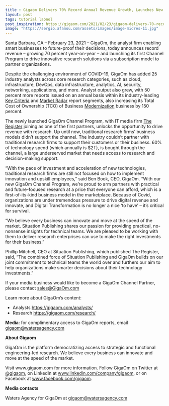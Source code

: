 ```yaml
---
title : Gigaom Delivers 70% Record Annual Revenue Growth, Launches New Channel Program to Digital Enterprise and Business Markets
layout: post
tags: tutorial labnol
post_inspiration: https://gigaom.com/2021/02/23/gigaom-delivers-70-record-annual-revenue-growth-launches-new-channel-program-to-digital-enterprise-and-business-markets/
image: "https://sergio.afanou.com/assets/images/image-midres-11.jpg"
---
```


<p>Santa Barbara, CA – February 23, 2021 – GigaOm, the analyst firm enabling smart businesses to future-proof their decisions, today announces record revenue – growing 70 percent year-on-year – and launching its first Channel Program to drive innovative research solutions via a subscription model to partner organizations.</p>
<p>Despite the challenging environment of COVID-19, GigaOm has added 25 industry analysts across core research categories, such as cloud, infrastructure, DevOps, data infrastructure, analytics, AI, security, networking, applications, and more. Analyst output also grew, with 50 percent more reports issued on an annual basis within its industry-leading <a href="https://gigaom.com/report/key-criteria-for-evaluating-data-virtualization/" target="_blank" rel="noopener noreferrer">Key Criteria</a> and <a href="https://gigaom.com/report/gigaom-radar-for-kubernetes-data-protection/" target="_blank" rel="noopener noreferrer">Market Radar</a> report segments, also increasing its Total Cost of Ownership (TCO) of Business <a href="https://gigaom.com/report/costs-and-benefits-of-net-application-migration-to-the-cloud/" target="_blank" rel="noopener noreferrer">Modernization</a> business by 150 percent.</p>
<p>The newly launched GigaOm Channel Program, with IT media firm <a href="https://www.theregister.com" target="_blank" rel="noopener noreferrer">The Register</a> joining as one of the first partners, unlocks the opportunity to drive revenue with research. Up until now, traditional research firms’ business models didn’t support the channel. The industry couldn’t partner with traditional research firms to support their customers or their business. 60% of technology spend (which annually is $2T), is bought through the channel, a large underserved market that needs access to research and decision-making support.</p>
<p>&#8220;With the pace of investment and acceleration of new technologies, traditional research firms are still not focused on how to implement innovation and upskill employees,&#8221; said Ben Book, CEO, GigaOm. &#8220;With our new GigaOm Channel Program, we’re proud to arm partners with practical and future-focused research at a price that everyone can afford, which is a first-of-its-kind business model in the marketplace. Because of Covid, organizations are under tremendous pressure to drive digital revenue and innovate, and Digital Transformation is no longer a nice &#8216;to have&#8217; &#8211; it’s critical for survival.</p>
<p>&#8220;We believe every business can innovate and move at the speed of the market. Situation Publishing shares our passion for providing practical, no-nonsense insights for technical teams. We are pleased to be working with them to deliver research enterprises can use to make the right investments for their business.&#8221;</p>
<p>Phillip Mitchell, CEO at Situation Publishing, which published The Register, said, &#8220;The combined force of Situation Publishing and GigaOm builds on our joint commitment to technical teams the world over and furthers our aim to help organizations make smarter decisions about their technology investments.&#8221;</p>
<p>If your media business would like to become a GigaOm Channel Partner, please contact <a href="mailto:sales@GigaOm.com">sales@GigaOm.com</a></p>
<p>Learn more about GigaOm’s content:</p>
<ul>
<li>Analysts <a href="https://gigaom.com/analysts/">https://gigaom.com/analysts/</a></li>
<li>Research <a href="https://gigaom.com/research/">https://gigaom.com/research/</a></li>
</ul>
<p><strong>Media</strong>: for complimentary access to GigaOm reports, email <a href="mailto:gigaom@watersagency.com" target="_blank" rel="noopener noreferrer">gigaom@watersagency.com</a></p>
<p><strong>About Gigaom</strong></p>
<p>GigaOm is the platform democratizing access to strategic and functional engineering-led research. We believe every business can innovate and move at the speed of the market.</p>
<p>Visit www.gigaom.com for more information. Follow GigaOm on Twitter at <a href="http://twitter.com/gigaom" target="_blank" rel="noopener noreferrer">@gigaom</a>, on LinkedIn at <a href="http://www.linkedin.com/company/gigaom" target="_blank" rel="noopener noreferrer">www.linkedin.com/company/gigaom</a>, or on Facebook at <a href="http://www.facebook.com/gigaom" target="_blank" rel="noopener noreferrer">www.facebook.com/gigaom</a>.</p>
<p><strong>Media contacts</strong></p>
<p>Waters Agency for GigaOm at <a href="mailto:gigaom@watersagency.com" target="_blank" rel="noopener noreferrer">gigaom@watersagency.com</a></p>
